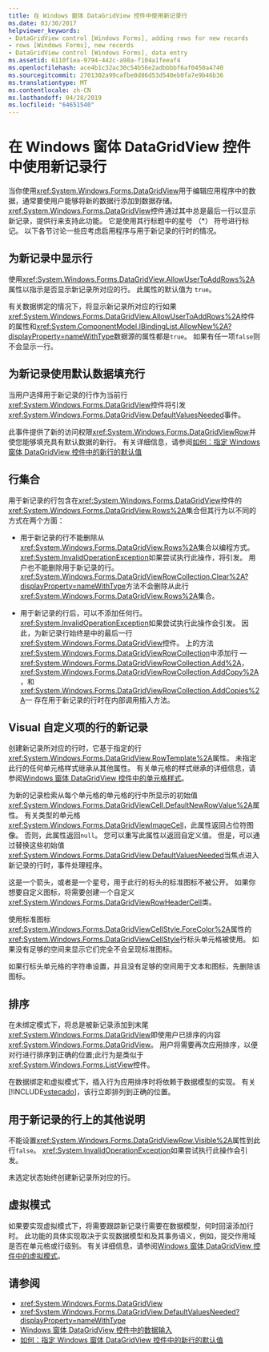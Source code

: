 ```yaml
---
title: 在 Windows 窗体 DataGridView 控件中使用新记录行
ms.date: 03/30/2017
helpviewer_keywords:
- DataGridView control [Windows Forms], adding rows for new records
- rows [Windows Forms], new records
- DataGridView control [Windows Forms], data entry
ms.assetid: 6110f1ea-9794-442c-a98a-f104a1feeaf4
ms.openlocfilehash: ace4b1c32ac30c54b56e2adbbbbf6af0450a4740
ms.sourcegitcommit: 2701302a99cafbe0d86d53d540eb0fa7e9b46b36
ms.translationtype: MT
ms.contentlocale: zh-CN
ms.lasthandoff: 04/28/2019
ms.locfileid: "64651540"
---
```

# <a name="using-the-row-for-new-records-in-the-windows-forms-datagridview-control"></a>在 Windows 窗体 DataGridView 控件中使用新记录行
当你使用<xref:System.Windows.Forms.DataGridView>用于编辑应用程序中的数据，通常要使用户能够将新的数据行添加到数据存储。 <xref:System.Windows.Forms.DataGridView>控件通过其中总是最后一行以显示新记录，提供行来支持此功能。 它是使用其行标题中的星号 （*） 符号进行标记。 以下各节讨论一些应考虑启用程序与用于新记录的行时的情况。  
  
## <a name="displaying-the-row-for-new-records"></a>为新记录中显示行  
 使用<xref:System.Windows.Forms.DataGridView.AllowUserToAddRows%2A>属性以指示是否显示新记录所对应的行。 此属性的默认值为 `true`。  
  
 有关数据绑定的情况下，将显示新记录所对应的行如果<xref:System.Windows.Forms.DataGridView.AllowUserToAddRows%2A>控件的属性和<xref:System.ComponentModel.IBindingList.AllowNew%2A?displayProperty=nameWithType>数据源的属性都是`true`。 如果有任一项`false`则不会显示一行。  
  
## <a name="populating-the-row-for-new-records-with-default-data"></a>为新记录使用默认数据填充行  
 当用户选择用于新记录的行作为当前行<xref:System.Windows.Forms.DataGridView>控件将引发<xref:System.Windows.Forms.DataGridView.DefaultValuesNeeded>事件。  
  
 此事件提供了新的访问权限<xref:System.Windows.Forms.DataGridViewRow>并使您能够填充具有默认数据的新行。 有关详细信息，请参阅[如何：指定 Windows 窗体 DataGridView 控件中的新行的默认值](specify-default-values-for-new-rows-in-the-datagrid.md)  
  
## <a name="the-rows-collection"></a>行集合  
 用于新记录的行包含在<xref:System.Windows.Forms.DataGridView>控件的<xref:System.Windows.Forms.DataGridView.Rows%2A>集合但其行为以不同的方式在两个方面：  
  
- 用于新记录的行不能删除从<xref:System.Windows.Forms.DataGridView.Rows%2A>集合以编程方式。 <xref:System.InvalidOperationException>如果尝试执行此操作，将引发。 用户也不能删除用于新记录的行。 <xref:System.Windows.Forms.DataGridViewRowCollection.Clear%2A?displayProperty=nameWithType>方法不会删除从此行<xref:System.Windows.Forms.DataGridView.Rows%2A>集合。  
  
- 用于新记录的行后，可以不添加任何行。 <xref:System.InvalidOperationException>如果尝试执行此操作会引发。 因此，为新记录行始终是中的最后一行<xref:System.Windows.Forms.DataGridView>控件。 上的方法<xref:System.Windows.Forms.DataGridViewRowCollection>中添加行 —<xref:System.Windows.Forms.DataGridViewRowCollection.Add%2A>， <xref:System.Windows.Forms.DataGridViewRowCollection.AddCopy%2A>，和<xref:System.Windows.Forms.DataGridViewRowCollection.AddCopies%2A>— 存在用于新记录的行时在内部调用插入方法。  
  
## <a name="visual-customization-of-the-row-for-new-records"></a>Visual 自定义项的行的新记录  
 创建新记录所对应的行时，它基于指定的行<xref:System.Windows.Forms.DataGridView.RowTemplate%2A>属性。 未指定此行的任何单元格样式继承从其他属性。 有关单元格的样式继承的详细信息，请参阅[Windows 窗体 DataGridView 控件中的单元格样式](cell-styles-in-the-windows-forms-datagridview-control.md)。  
  
 为新的记录检索从每个单元格的单元格的行中所显示的初始值<xref:System.Windows.Forms.DataGridViewCell.DefaultNewRowValue%2A>属性。 有关类型的单元格<xref:System.Windows.Forms.DataGridViewImageCell>，此属性返回占位符图像。 否则，此属性返回`null`。 您可以重写此属性以返回自定义值。 但是，可以通过替换这些初始值<xref:System.Windows.Forms.DataGridView.DefaultValuesNeeded>当焦点进入新记录的行时，事件处理程序。  
  
 这是一个箭头，或者是一个星号，用于此行的标头的标准图标不被公开。 如果你想要自定义图标，将需要创建一个自定义<xref:System.Windows.Forms.DataGridViewRowHeaderCell>类。  
  
 使用标准图标<xref:System.Windows.Forms.DataGridViewCellStyle.ForeColor%2A>属性的<xref:System.Windows.Forms.DataGridViewCellStyle>行标头单元格被使用。 如果没有足够的空间来显示它们完全不会呈现标准图标。  
  
 如果行标头单元格的字符串设置，并且没有足够的空间用于文本和图标，先删除该图标。  
  
## <a name="sorting"></a>排序  
 在未绑定模式下，将总是被新记录添加到末尾<xref:System.Windows.Forms.DataGridView>即使用户已排序的内容<xref:System.Windows.Forms.DataGridView>。 用户将需要再次应用排序，以便对行进行排序到正确的位置;此行为是类似于<xref:System.Windows.Forms.ListView>控件。  
  
 在数据绑定和虚拟模式下，插入行为应用排序时将依赖于数据模型的实现。 有关[!INCLUDE[vstecado](../../../../includes/vstecado-md.md)]，该行立即排列到正确的位置。  
  
## <a name="other-notes-on-the-row-for-new-records"></a>用于新记录的行上的其他说明  
 不能设置<xref:System.Windows.Forms.DataGridViewRow.Visible%2A>属性到此行`false`。 <xref:System.InvalidOperationException>如果尝试执行此操作会引发。  
  
 未选定状态始终创建新记录所对应的行。  
  
## <a name="virtual-mode"></a>虚拟模式  
 如果要实现虚拟模式下，将需要跟踪新记录行需要在数据模型，何时回滚添加行时。 此功能的具体实现取决于实现数据模型和及其事务语义，例如，提交作用域是否在单元格或行级别。 有关详细信息，请参阅[Windows 窗体 DataGridView 控件中的虚拟模式](virtual-mode-in-the-windows-forms-datagridview-control.md)。  
  
## <a name="see-also"></a>请参阅

- <xref:System.Windows.Forms.DataGridView>
- <xref:System.Windows.Forms.DataGridView.DefaultValuesNeeded?displayProperty=nameWithType>
- [Windows 窗体 DataGridView 控件中的数据输入](data-entry-in-the-windows-forms-datagridview-control.md)
- [如何：指定 Windows 窗体 DataGridView 控件中的新行的默认值](specify-default-values-for-new-rows-in-the-datagrid.md)
